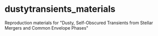 # dustytransients_materials
Reproduction materials for "Dusty, Self-Obscured Transients from Stellar Mergers and Common Envelope Phases"
